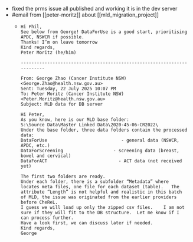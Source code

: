 - fixed the prms issue all published and working it is in the dev server
- #email from [[peter-moritz]] about [[mld_migration_project]]
	- ```
	  Hi Phil,
	  See below from George! DataForUse is a good start, prioritising APDC, NSWCR if possible.
	  Thanks! I’m on leave tomorrow
	  Kind regards,
	  Peter Moritz (he/him)
	  
	  ------------------------------------------------------------------------
	  
	  From: George Zhao (Cancer Institute NSW) <George.Zhao@health.nsw.gov.au>
	  Sent: Tuesday, 22 July 2025 10:07 PM
	  To: Peter Moritz (Cancer Institute NSW) <Peter.Moritz@health.nsw.gov.au>
	  Subject: MLD data for DB server
	  
	  Hi Peter,
	  As you know, here is our MLD base folder:
	  S:\Source Data\Master Linked Data\2020-45-06-CR2022\
	  Under the base folder, three data folders contain the processed data:
	  DataForUse                            - general data (NSWCR, APDC, etc.)
	  DataForScreening                   - screening data (breast, bowel and cervical)
	  DataForACT                           - ACT data (not received yet)
	   
	  The first two folders are ready.
	  Under each folder, there is a subfolder “Metadata” where locates meta files, one file for each dataset (table).   The attribute “Length” is not helpful and realistic in this batch of MLD, the issue was originated from the earlier providers before CheReL.
	  I guess we will load up only the zipped csv files.    I am not sure if they will fit to the DB structure.  Let me know if I can process further. 
	  Have a look first, we can discuss later if needed. 
	  Kind regards,
	  George
	  ```